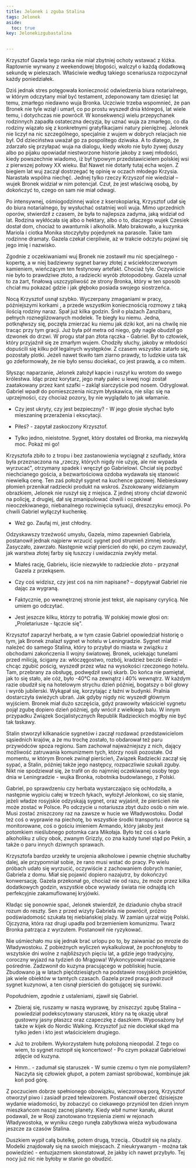 ```yaml
---
title: Jelonek i zguba Stalina
tags: Jelonek
aside:
  toc: true
key: Jelonekizgubastalina


---
```


Krzysztof Gazela tego ranka nie miał zbytniej ochoty wstawać z łóżka. Raptownie wyrwany z weekendowej błogości, walczył o każdą dodatkową sekundę w pieleszach. Właściwie według takiego scenariusza rozpoczynał każdy poniedziałek.

<!--more-->

Dziś jednak stres potęgowała konieczność odwiedzenia biura notarialnego, w którym odczytany miał być testament, zdeponowany tam dziesięć lat temu, zmarłego niedawno wuja Bronka. Uczciwie trzeba wspomnieć, że pan Bronek nie tyle wziął i umarł, co po prostu wyszedł dnia któregoś, lat wiele temu, i dotychczas nie powrócił. W konsekwencji wielu przepychanek rodzinnych zapadła ostateczna decyzja, by uznać wuja za zmarłego, co dla rodziny wiązało się z konkretnymi gratyfikacjami natury pieniężnej. Jelonek nie liczył na nic szczególnego, specjalnie z wujem w dobrych relacjach nie był. Od dzieciństwa uważał go za pospolitego dziwaka. A to dlatego, że zdarzało się przyłapać wuja na dialogu, kiedy wkoło nie było żywej duszy albo po pijaku opowiadał niestworzone historie jakoby z swej młodości, kiedy powszechnie wiadomo, iż był typowym przedstawicielem polskiej wsi z pierwszej połowy XX wieku. Ba! Nawet nie dotarły tutaj echa wojen. Z biegiem lat wuj zaczął dostrzegać tę opinię w oczach młodego Krzysia. Narastała wspólna niechęć. Jednej tylko rzeczy Krzyszof nie wiedział – wujek Bronek widział w nim potencjał. Czuł, że jest właściwą osobą, by dokończyć to, czego on sam nie miał odwagi.

Po intensywnej, ośmiogodzinnej walce z kserokopiarką, Krzysztof udał się do biura notarialnego, by wysłuchać ostatniej woli wuja. Mimo uprzednich oporów, stwierdził z czasem, że była to najlepsza zadyma, jaką widział od lat. Rodzina wykłócała się albo o hektary, albo o to, dlaczego wujek Czesiek dostał dom, chociaż to awanturnik i alkoholik. Mało brakowało, a kuzynka Mariola i ciotka Monika stoczyłyby pojedynek na parasole. Takie tam rodzinne dramaty. Gazela czekał cierpliwie, aż w trakcie odczytu pojawi się jego imię i nazwisko.

Zgodnie z oczekiwaniami wuj Bronek nie zostawił mu nic specjalnego - kopertę, a w niej badziewny sygnet barwy złotej z wściekłoczerwonym kamieniem, wieńczącym ten festynowy artefakt. Chociaż tyle. Oczywiście nie było to prawdziwe złoto, a radziecki wyrób złotopodobny. Gazela uznał to za żart, finałową uszczypliwość ze strony Bronka, który w ten sposób chciał mu pokazać gdzie i jak głęboko posiada swojego siostrzeńca.

Nocą Krzysztof usnął szybko. Wyczerpany zmaganiami w pracy, późniejszymi korkami , a przede wszystkim koniecznością rozmowy z taką ilością rodziny naraz. Spał już kilka godzin. Śnił o plażach Zanzibaru, pełnych roznegliżowanych modelek. Te biegły ku niemu. Jedna, potknąłwszy się, poczęła zmierzać ku niemu jak dziki kot, ani na chwilę nie tracąc przy tym gracji. Już była pół metra od niego, gdy nagle obudził go dzwonek do drzwi. W progu stał pan złota rączka - Gabriel. Był to człowiek, który przyjaźnił się ze zmarłym wujem. Chodziły słuchy, jakoby w młodości dopuścili się kilku pół legalnych występków. Z czasem wszystko zatarło się, pozostały plotki. Jeżeli nawet tkwiło tam ziarno prawdy, to ludzkie usta tak go zdeformowały, że nie było sensu dociekać, co jest prawdą, a co mitem.

Słysząc naparzanie, Jelonek założył kapcie i ruszył ku wrotom do swego królestwa. Idąc przez korytarz, jego mały palec u lewej nogi został zaatakowany przez kant szafki – zaklął siarczyście pod nosem. Odryglował. Gabriel wpadł do pomieszczenia niczym błyskawica, nie siląc się na uprzejmości, czy chociaż pozory, by nie wyglądało to jak włamanie.

- Czy jest ukryty, czy jest bezpieczny? - W jego głosie słychać było mieszaninę przerażenia i ekscytacji.

- Piłeś? - zapytał zaskoczony Krzysztof.

- Tylko jedno, nieistotne. Sygnet, który dostałeś od Bronka, ma niezwykłą moc. Pokaż mi go!

Krzysztofa zbiło to z tropu i bez zastanowienia wyciągnął z szuflady, która była przeznaczona na „rzeczy, których nigdy nie użyję, ale nie wypada wyrzucać&quot;, otrzymany spadek i wręczył go Gabrielowi. Chciał się pozbyć niechcianego gościa, a bezwartościowa ozdoba wydawała się stanowić niewielką cenę. Ten zaś położył sygnet na kuchence gazowej. Niebieskawy płomień przenikał radziecki produkt na wskroś. Zszokowany widzianym obrazkiem, Jelonek nie ruszył się z miejsca. Z jednej strony chciał dzwonić na policję, z drugiej, dał się zmanipulować chwili i oczekiwał nieoczekiwanego, niebanalnego rozwinięcia sytuacji, dreszczyku emocji. Po chwili Gabriel wyłączył kuchenkę.

- Weź go. Zaufaj mi, jest chłodny.

Odzyskawszy trzeźwość umysłu, Gazela, mimo zapewnień Gabriela, postanowił jednak najpierw wrzucić sygnet pod strumień zimnej wody. Zasyczało, zawrzało. Następnie wziął pierścień do ręki, po czym zauważył, jak warstwa złotej farby się łuszczy i uwidacznia zwykły metal.

- Miałeś rację, Gabrielu, iście niezwykłe to radzieckie złoto - przyznał Gazela z przekąsem.

- Czy coś widzisz, czy jest coś na nim napisane? – dopytywał Gabriel nie dając za wygraną.

- Faktycznie, po wewnętrznej stronie jest tekst, ale napisany cyrylicą. Nie umiem go odczytać.

- Jest jeszcze kilku, którzy to potrafią. W polskiej mowie głosi on: „Proletariusze - łączcie się&quot;.

Krzysztof zaparzył herbatę, a w tym czasie Gabriel opowiedział historię o tym, jak Bronek znalazł sygnet w hotelu w Leningradzie. Sygnet miał należeć do samego Stalina, który to przybył do miasta w związku z obchodami zakończenia II wojny światowej. Bronek, uciekając tunelami przed milicją, ścigany za: włóczęgostwo, rozbój, kradzież beczki śledzi – chcąc zgubić pościg, wyszedł przez właz na wysokości rzeczonego hotelu. Tam, przebrany za obsługę, podwędził swój skarb. Do końca nie pamiętał, jak to się stało, ale cóż, było -40°C na zewnątrz i 40% wewnątrz. W każdym razie obudził się na hotelowym strychu dzień później, bogatszy o ból głowy i wyrób jubilerski. Wykąpał się, korzytając z łaźni w budynki. Pralnia dostarczyła świeżych ubrań. Jak gdyby nigdy nic wyszedł głównym wyjściem. Bronek miał dużo szczęścia, gdyż prawowity właściciel sygnetu pojął zgubę dopiero dzień później, gdy wrócił z wielkiego balu. W innym przypadku Związek Socjalistycznych Republik Radzieckich mógłby nie być tak łaskawy.

Stalin stworzył kilkanaście sygnetów i zaczął rozdawać przedstawicielom sąsiednich krajów, a że mu trochę zostało, to obdarował też paru przywódców spoza regionu. Sam zachował najważniejszy z nich, dający możliwość zatruwania komunizmem tych, którzy nosili pozostałe. Od momentu, w którym Bronek zwinął pierścień, Związek Radziecki zaczął się sypać, a Stalin, później także jego następcy, rozpaczliwie szukali zguby. Nikt nie spodziewał się, że trafił on do najmniej oczekiwanej osoby tego dnia w Leningradzie - wujka Bronka, robotnika budowlanego, z Polski.

Gabriel, po sprawdzeniu czy herbata wystarczająco się ochłodziła, a następnie wypiciu całej w trzech łykach, wyłożył Jelonkowi, co się stanie, jeżeli władze rosyjskie odzyskają sygnet, oraz wyjaśnił, że pierścień nie może zostać w Polsce. Po odczycie u notariusza zbyt dużo osób o nim wie. Musi zostać zniszczony raz na zawsze w hucie we Władywostoku. Dodał też coś o wyprawie na piechotę, bo wszystkie środki transportu i dworce są monitorowane, coś o gościu imieniem Armando, który jakoby jest potomkiem nieślubnego potomka cara Mikołaja. Było też coś o karle alkoholiku z ulicy obok, zwanym Grizzly, co zna każdy tunel stąd po Pekin, a także o paru innych dziwnych sprawach.

Krzysztofa bardzo urzekły te urojenia alkoholowe i pewnie chętnie słuchałby dalej, ale przypomniał sobie, że rano musi wstać do pracy. Po wielu próbach udało się wyrzucić, oczywiście z zachowaniem dobrych manier, Gabriela z domu. Miał się pojawić dopiero nazajutrz, by dokończyć konwersację. Gazela przekonał go, chociaż nie od razu, że może przez kilka dodatkowych godzin, wszystkie obce wywiady świata nie odnajdą ich perfekcyjnie zakamuflowanej kryjówki.

Kładąc się ponownie spać, Jelonek stwierdził, że dziadunio chyba stracił rozum do reszty. Sen z przed wizyty Gabriela nie powrócił, próżno podświadomość szukała tej niebiańskiej plaży. W zamian ujrzał wizję Polski. Ojczyzna, która raz drugi upadła pod brzemieniem komunizmu. Twarz Bronka patrząca z wyrzutem. Postanowił nie ryzykować.

Nie uśmiechało mu się jednak brać urlopu po to, by zaiwaniać po mrozie do Władywostoku. Z pobieżnych wyliczeń wykalkulował, że pochłonęłoby to wszytskie dni wolne z najbliższych pięciu lat, a gdzie jego tradycyjny, coroczny wyjazd na tydzień do Mrągowa! Wykoncypował rozwiązanie pośrednie. Zadzwonił do kuzyna pracującego w pobliskiej hucie. Zbudowano ją w latach pięćdziesiątych na podstawie rosyjskich projektów, jak wiele obiektów w tamtych czasach. Gazela przed pracą podrzucił sygnet kuzynowi, a ten cisnął pierścień do gotującej się surówki.

Popołudniem, zgodnie z ustaleniami, zjawił się Gabriel.

- Zbieraj się, ruszamy w naszą wyprawę, by zniszczyć zgubę Stalina – powiedział podekscytowany staruszek, który na tę okazję ubrał gustowny jasny płaszcz oraz czapeczkę z daszkiem. Wyposażony był także w kijek do Nordic Walking. Krzysztof już nie dociekał skąd ma tylko jeden i kto jest właścicielem drugiego.

- Już to zrobiłem. Wykorzystałem hutę położoną nieopodal. Z tego co wiem, to sygnet roztopił się koncertowo! - Po czym pokazał Gabrielowi zdjęcie od kuzyna.

- Hmm.. - zadumał się staruszek - W sumie czemu o tym nie pomyślałem? Naczyta się człowiek głupot, a potem zamiast spróbować, kombinuje jak koń pod górę.

Z poczuciem dobrze spełnionego obowiązku, wieczorową porą, Krzysztof otworzył piwo i zasiadł przed telewizorem. Postanowił oberzeć dzisiejsze wydanie wiadomości, by zobaczyć co ciekawego przyniósł ten dzień innym mieszkańcom naszej zacnej planety. Kiedy wbił numer kanału, akurat podawali, że w Rosji zanotowano trzęsienia ziemi w rejonach Władywostoka, w wyniku czego runęła zabytkowa wieża wybudowana jeszcze za czasów Stalina.

Duszkiem wypił całą butelkę, potem drugą, trzecią.. Obudził się na plaży. Modelki znajdowały się na swoich miejscach. Z nieukrywanym - można tak powiedzieć - entuzjazmem skonstatował, że jakby ich nawet przybyło. Tej nocy już nic nie byłoby w stanie go obudzić.